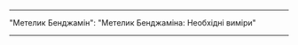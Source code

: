 - - -
"Метелик Бенджамін": "Метелик Бенджаміна: Необхідні виміри"
- - -

<PatternMeasurements pattern='benjamin' />
